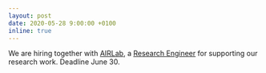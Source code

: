 ```yaml
---
layout: post
date: 2020-05-28 9:00:00 +0100
inline: true
---
```


We are hiring together with [AIRLab](http://icai.ai/airlab/), a [Research Engineer](https://ivi.uva.nl/shared/uva/en/vacancies/2020/05/20-313-research-engineer---machine-learning---data-engineering.html) for supporting our research work. Deadline June 30.
